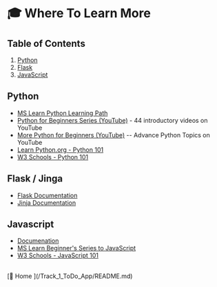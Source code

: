 # 🎓 Where To Learn More

## Table of Contents
1. [Python](#Python)
2. [Flask](#flask--jinga)
3. [JavaScript](#javascript)


## Python
- [MS Learn Python Learning Path](https://docs.microsoft.com/en-us/learn/paths/python-first-steps/)
- [Python for Beginners Series (YouTube)](https://www.youtube.com/watch?v=jFCNu1-Xdsw&list=PLlrxD0HtieHhS8VzuMCfQD4uJ9yne1mE6)  - 44 introductory videos on YouTube 
- [More Python for Beginners (YouTube)](https://www.youtube.com/watch?v=uQ5BZht9L3A) -- Advance Python Topics on YouTube
- [Learn Python.org - Python 101](https://www.learnpython.org/)
- [W3 Schools - Python 101](https://www.w3schools.com/python/)

## Flask / Jinga
- [Flask Documentation](https://flask.palletsprojects.com/en/3.0.x/)
- [Jinja Documentation](https://flask.palletsprojects.com/en/3.0.x/templating/)


##  Javascript
- [Documenation](https://developer.mozilla.org/en-US/docs/Web/JavaScript)
- [MS Learn Beginner's Series to JavaScript](https://learn.microsoft.com/en-us/shows/beginners-series-to-javascript/)
- [W3 Schools - JavaScript 101](https://www.w3schools.com/js/)

<br/>
[🔼 Home ](/Track_1_ToDo_App/README.md) 